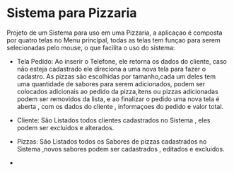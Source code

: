 # Sistema para Pizzaria

Projeto de um Sistema para uso em uma Pizzaria, a aplicaçao é composta por quatro telas no Menu principal, todas as telas tem funçao para    serem selecionadas pelo mouse, o que facilita o uso do sistema:
 
 
- Tela Pedido: Ao inserir o Telefone, ele retorna os dados do cliente, caso não esteja cadastrado ele direciona a uma nova tela para fazer o cadastro. As pizzas são escolhidas por tamanho,cada um deles tem uma quantidade de sabores para serem adicionados, podem ser colocados adicionais ao pedido da pizza,itens ou pizzas adicionadas podem ser removidos da lista, e ao finalizar o pedido uma nova tela é aberta , com os dados do cliente , informaçoes do pedido e valor total.

 - Cliente: São Listados todos clientes cadastrados no Sistema , eles podem ser excluidos e alterados.
 
 - Pizzas: São Listados todos os Sabores de pizzas cadastrados no Sistema ,novos sabores podem ser cadastrados , editados e excluidos.
 
 - 
 
 
